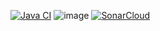 [![Java CI](https://github.com/Rubenvdbrink/cisq1-lingo/actions/workflows/build.yml/badge.svg)](https://github.com/Rubenvdbrink/cisq1-lingo/actions/workflows/build.yml)
![image](https://user-images.githubusercontent.com/60598779/110347727-307a3400-8031-11eb-8e08-51b05493973a.png)
[![SonarCloud](https://sonarcloud.io/images/project_badges/sonarcloud-white.svg)](https://sonarcloud.io/dashboard?id=Rubenvdbrink_cisq1-lingo)
